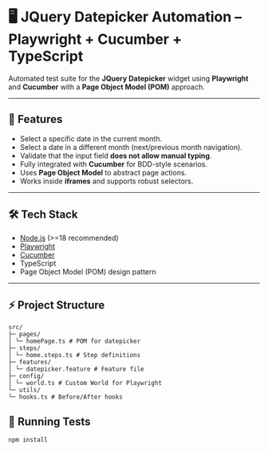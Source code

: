 # 🖥️ JQuery Datepicker Automation – Playwright + Cucumber + TypeScript

Automated test suite for the **JQuery Datepicker** widget using **Playwright** and **Cucumber** with a **Page Object Model (POM)** approach.

---

## 🔹 Features

- Select a specific date in the current month.
- Select a date in a different month (next/previous month navigation).
- Validate that the input field **does not allow manual typing**.
- Fully integrated with **Cucumber** for BDD-style scenarios.
- Uses **Page Object Model** to abstract page actions.
- Works inside **iframes** and supports robust selectors.

---

## 🛠️ Tech Stack

- [Node.js](https://nodejs.org/) (>=18 recommended)
- [Playwright](https://playwright.dev/)
- [Cucumber](https://cucumber.io/)
- TypeScript
- Page Object Model (POM) design pattern

---

## ⚡ Project Structure

```
src/
├─ pages/
│ └─ homePage.ts # POM for datepicker
├─ steps/
│ └─ home.steps.ts # Step definitions
├─ features/
│ └─ datepicker.feature # Feature file
├─ config/
│ └─ world.ts # Custom World for Playwright
└─ utils/
└─ hooks.ts # Before/After hooks
```
## 📝 Running Tests

```
npm install
```



